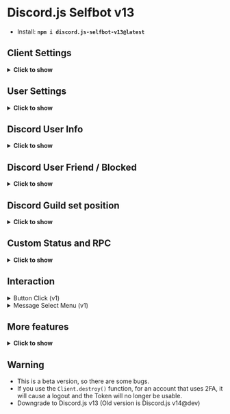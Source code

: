 # Discord.js Selfbot v13
- Install: <strong>```npm i discord.js-selfbot-v13@latest```</strong>

## Client Settings
<details>
<summary><strong>Click to show</strong></summary>

```js
new Client({
  checkUpdate: true, // Check Package Update (Bot Ready) [Enable Deafult]
  readyStatus: false, // Set Custom Status sync from Account (Bot Ready) [Disable Default]
})
```
</details>

## User Settings
<details>
<summary><strong>Click to show</strong></summary>

```js
client.setting // Return Data Setting User;
client.setting.setDisplayCompactMode(true | false); // Message Compact Mode
client.setting.setTheme('dark' | 'light'); // Discord App theme
client.setting.setLocale(value); // Set Language
	/**
	 * * Locale Setting, must be one of:
	 * * `DANISH`
	 * * `GERMAN`
	 * * `ENGLISH_UK`
	 * * `ENGLISH_US`
	 * * `SPANISH`
	 * * `FRENCH`
	 * * `CROATIAN`
	 * * `ITALIAN`
	 * * `LITHUANIAN`
	 * * `HUNGARIAN`
	 * * `DUTCH`
	 * * `NORWEGIAN`
	 * * `POLISH`
	 * * `BRAZILIAN_PORTUGUESE`
	 * * `ROMANIA_ROMANIAN`
	 * * `FINNISH`
	 * * `SWEDISH`
	 * * `VIETNAMESE`
	 * * `TURKISH`
	 * * `CZECH`
	 * * `GREEK`
	 * * `BULGARIAN`
	 * * `RUSSIAN`
	 * * `UKRAINIAN`
	 * * `HINDI`
	 * * `THAI`
	 * * `CHINA_CHINESE`
	 * * `JAPANESE`
	 * * `TAIWAN_CHINESE`
	 * * `KOREAN`
	 * @param {string} value
	 * @returns {locale}
	 */
```

</details>

## Discord User Info
<details>
<summary><strong>Click to show</strong></summary>

Code:
```js
GuildMember.user.getProfile();
// or
User.getProfile();
```
Response
```js
User {
  id: '721746046543331449',
  bot: false,
  system: false,
  flags: UserFlagsBitField { bitfield: 256 },
  friend: false,
  blocked: false,
  connectedAccounds: [],
  premiumSince: 1623357181151,
  premiumGuildSince: 0,
  mutualGuilds: Collection(3) [Map] {
    '906765260017516605' => { id: '906765260017516605', nick: null },
    '809133733591384155' => { id: '809133733591384155', nick: 'uwu' },
    '926065180788531261' => { id: '926065180788531261', nick: 'shiro' }
  },
  username: 'Shiraori',
  discriminator: '1782',
  avatar: 'f9ba7fb35b223e5f1a12eb910faa40c2',
  banner: undefined,
  accentColor: undefined
}
```
</details>

## Discord User Friend / Blocked
<details>
<summary><strong>Click to show</strong></summary>

Code:
```js
GuildMember.user.setFriend();
User.unFriend();
Message.member.user.sendFriendRequest();
// or
GuildMember.user.setBlock();
User.unBlock();
```
Response
```js
User {
  id: '721746046543331449',
  bot: false,
  system: false,
  flags: UserFlagsBitField { bitfield: 256 },
  friend: false,
  blocked: false,
  connectedAccounds: [],
  premiumSince: 1623357181151,
  premiumGuildSince: 0,
  mutualGuilds: Collection(3) [Map] {
    '906765260017516605' => { id: '906765260017516605', nick: null },
    '809133733591384155' => { id: '809133733591384155', nick: 'uwu' },
    '926065180788531261' => { id: '926065180788531261', nick: 'shiro' }
  },
  username: 'Shiraori',
  discriminator: '1782',
  avatar: 'f9ba7fb35b223e5f1a12eb910faa40c2',
  banner: undefined,
  accentColor: undefined
}
```
</details>

## Discord Guild set position
<details>
<summary><strong>Click to show</strong></summary>

Code:
```js
guild.setPosition(position, type, folderID);
// Position: The guild's index in the directory or out of the directory
// Type:
//     + 'FOLDER': Move guild to folder
//     + 'HOME': Move the guild out of the directory
// FolderID: The folder's ID , if you want to move the guild to a folder
```
Response
```js
Guild {}
```
</details>

## Custom Status and RPC

<details>
<summary><strong>Click to show</strong></summary>
Custom Status

```js
const RichPresence = require('discord-rpc-contructor'); // My module :))
const custom = new RichPresence.CustomStatus()
	  .setUnicodeEmoji('🎮') // Set Unicode Emoji [Using one]
    .setDiscordEmoji({ // Set Custom Emoji (Nitro Classic / Boost) [Using one]
        name: 'nom',
        id: '737373737373737373',
        animated: false,
    })
	  .setState('Testing') // Name of presence
    .toDiscord();
client.user.setActivity(custom);
```

Rich Presence [Custom]
```js
const RPC = require('discord-rpc-contructor');
const r = new RPC.Rpc()
	.setApplicationId('817229550684471297')
	.setType(0)
	.setState('State')
	.setName('Name')
	.setDetails('Details')
	.setParty({
		size: [1, 2],
		id: RPC.uuid(),
	})
	.setStartTimestamp(Date.now())
	.setAssetsLargeImage('929325841350000660')
	.setAssetsLargeText('Youtube')
	.setAssetsSmallImage('895316294222635008')
	.setAssetsSmallText('Bot')
client.user.setActivity(r.toDiscord().game);
// Button not working
```
<img src='https://cdn.discordapp.com/attachments/820557032016969751/955767445220646922/unknown.png'>

Rich Presence with Twitch / Spotify

```js
Update soon ~
```

<strong>How to get AssetID ?</strong>

Code

```js
// Bot ID
RPC.getRpcImages('817229550684471297').then(console.log);
```
Return
```js
// ID is AssetID
[
  { id: '838629816881381376', type: 1, name: 'honkai' },
  { id: '853533658250084352', type: 1, name: 'vscode' },
  { id: '895316294222635008', type: 1, name: 'botsagiri' },
  { id: '929324633063292929', type: 1, name: 'soundcloud' },
  { id: '929324634858479666', type: 1, name: 'spotify' },
  { id: '929325841350000660', type: 1, name: 'youtube' }
]
```
You can cache to use these files, do not run this function too much because it will be rate limit
And you can change the status 5 times every 20 seconds!
</details>

## Interaction
<details>
<summary>Button Click (v1)</summary>

```js
await Button.click(Message);
```
</details>
<details>
<summary>Message Select Menu (v1)</summary>

```js
await MessageSelectMenu.select(Message, value);
// value: ['value1', 'value2' , ...]
```
</details>

## More features

<details>
<summary><strong>Click to show</strong></summary>
- I need requests from you! Ask questions, I will help you!
</details>

## Warning
- This is a beta version, so there are some bugs.
- If you use the `Client.destroy()` function, for an account that uses 2FA, it will cause a logout and the Token will no longer be usable.
- Downgrade to Discord.js v13 (Old version is Discord.js v14@dev)